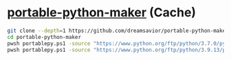 # [portable-python-maker](https://github.com/dreamsavior/portable-python-maker) (Cache)

```sh
git clone --depth=1 https://github.com/dreamsavior/portable-python-maker
cd portable-python-maker
pwsh portablepy.ps1 -source "https://www.python.org/ftp/python/3.7.0/python-3.7.0-embed-win32.zip" -destination "C:\Users\User\Lib\python-3.7-32"
pwsh portablepy.ps1 -source "https://www.python.org/ftp/python/3.9.13/python-3.9.13-embed-amd64.zip" -destination "C:\Users\User\Lib\python-3.9"
```
